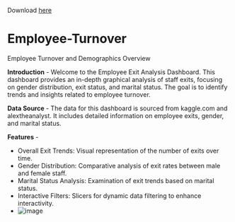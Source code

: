 Download [here](https://alphamorgan-my.sharepoint.com/:x:/p/kaosarat/EeRfxMQLBmFDpoEG-bLnp6QB-8WC0GbN4OP63S9do6_IXA?e=TYJ2Rc) 
# Employee-Turnover
Employee Turnover and Demographics Overview

**Introduction** - Welcome to the Employee Exit Analysis Dashboard. This dashboard provides an in-depth graphical analysis of staff exits, focusing on gender distribution, exit status, and marital status. The goal is to identify trends and insights related to employee turnover.

**Data Source** - The data for this dashboard is sourced from kaggle.com and alextheanalyst. It includes detailed information on employee exits, gender, and marital status.

**Features** - 
- Overall Exit Trends: Visual representation of the number of exits over time.
- Gender Distribution: Comparative analysis of exit rates between male and female staff.
- Marital Status Analysis: Examination of exit trends based on marital status.
- Interactive Filters: Slicers for dynamic data filtering to enhance interactivity.
- ![image](https://github.com/user-attachments/assets/2a1659c9-2e0c-4dae-9de2-9bb36acbbe5e)

  
